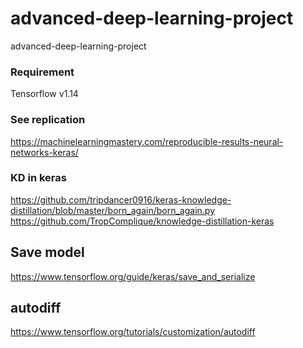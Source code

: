 # advanced-deep-learning-project
advanced-deep-learning-project



### Requirement
Tensorflow v1.14

### See replication
https://machinelearningmastery.com/reproducible-results-neural-networks-keras/

### KD in keras
https://github.com/tripdancer0916/keras-knowledge-distillation/blob/master/born_again/born_again.py
https://github.com/TropComplique/knowledge-distillation-keras

## Save model
https://www.tensorflow.org/guide/keras/save_and_serialize

## autodiff
https://www.tensorflow.org/tutorials/customization/autodiff